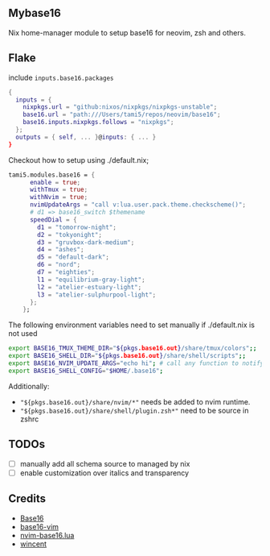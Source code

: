 ## Mybase16

Nix home-manager module to setup base16 for neovim, zsh and others.

## Flake

include `inputs.base16.packages`
```nix
{
  inputs = {
    nixpkgs.url = "github:nixos/nixpkgs/nixpkgs-unstable";
    base16.url = "path:///Users/tami5/repos/neovim/base16";
    base16.inputs.nixpkgs.follows = "nixpkgs";
  };
  outputs = { self, ... }@inputs: { ... }
}
```

Checkout how to setup using ./default.nix;

```nix
tami5.modules.base16 = {
      enable = true;
      withTmux = true;
      withNvim = true;
      nvimUpdateArgs = "call v:lua.user.pack.theme.checkscheme()";
      # d1 => base16_switch $themename
      speedDial = {
        d1 = "tomorrow-night";
        d2 = "tokyonight";
        d3 = "gruvbox-dark-medium";
        d4 = "ashes";
        d5 = "default-dark";
        d6 = "nord";
        d7 = "eighties";
        l1 = "equilibrium-gray-light";
        l2 = "atelier-estuary-light";
        l3 = "atelier-sulphurpool-light";
      };
    };
```

The following environment variables need to set manually if ./default.nix is not used

```bash
export BASE16_TMUX_THEME_DIR="${pkgs.base16.out}/share/tmux/colors";;
export BASE16_SHELL_DIR="${pkgs.base16.out}/share/shell/scripts";;
export BASE16_NVIM_UPDATE_ARGS="echo hi"; # call any function to notify nvim of theme change
export BASE16_SHELL_CONFIG="$HOME/.base16";
```

Additionally:

- `"${pkgs.base16.out}/share/nvim/*"` needs be added to nvim runtime.
- `"${pkgs.base16.out}/share/shell/plugin.zsh*"` need to be source in zshrc

## TODOs

- [ ] manually add all schema source to managed by nix
- [ ] enable customization over italics and transparency

## Credits

- [Base16](https://github.com/chriskempson/base16)
- [base16-vim](https://github.com/chriskempson/base16-vim)
- [nvim-base16.lua](https://github.com/norcalli/nvim-base16.lua)
- [wincent](https://github.com/wincent)
